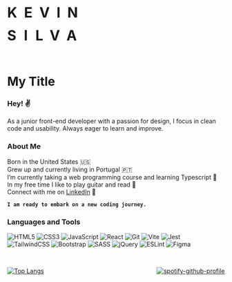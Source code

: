 <span style="font-size: 32px; font-weight: bold; letter-spacing: 1rem">KEVIN</span>

<span style="font-size: 32px; font-weight: bold; letter-spacing: 1.1rem">SILVA</span>

<br>

# My Title

### Hey! ✌️

As a junior front-end developer with a passion for design, I focus in clean code and usability. Always eager to learn and improve.

### About Me

Born in the United States 🇺🇸 <br>
Grew up and currently living in Portugal 🇵🇹 <br>
I’m currently taking a web programming course and learning Typescript 📖<br>
In my free time I like to play guitar and read 🎸 <br>
Connect with me on [LinkedIn](https://www.linkedin.com/in/kevinsilva-j/) 💬<br>

**`I am ready to embark on a new coding journey.`**

### Languages and Tools

![HTML5](https://img.shields.io/badge/html5-%23323330.svg?style=for-the-badge&logo=html5&logoColor=white)
![CSS3](https://img.shields.io/badge/css3-%23323330.svg?style=for-the-badge&logo=css3&logoColor=white)
![JavaScript](https://img.shields.io/badge/javascript-%23323330.svg?style=for-the-badge&logo=javascript&logoColor=white)
![React](https://img.shields.io/badge/react-%23323330.svg?style=for-the-badge&logo=react&logoColor=white)
![Git](https://img.shields.io/badge/git-%23323330.svg?style=for-the-badge&logo=git&logoColor=white)
![Vite](https://img.shields.io/badge/vite-%23323330.svg?style=for-the-badge&logo=vite&logoColor=white)
![Jest](https://img.shields.io/badge/jest-%23323330.svg?style=for-the-badge&logo=jest&logoColor=white)<br>
![TailwindCSS](https://img.shields.io/badge/tailwindcss-%23323330.svg?style=for-the-badge&logo=tailwind-css&logoColor=white)
![Bootstrap](https://img.shields.io/badge/bootstrap-%23323330.svg?style=for-the-badge&logo=bootstrap&logoColor=white)
![SASS](https://img.shields.io/badge/SASS-%23323330.svg?style=for-the-badge&logo=SASS&logoColor=white)
![jQuery](https://img.shields.io/badge/jquery-%23323330.svg?style=for-the-badge&logo=jquery&logoColor=white)
![ESLint](https://img.shields.io/badge/ESLint-%23323330?style=for-the-badge&logo=eslint&logoColor=white)
![Figma](https://img.shields.io/badge/figma-%23323330.svg?style=for-the-badge&logo=figma&logoColor=white)
<br>
<br>

<div style="display: flex; justify-content: space-between;  align-items: center;">

[![Top Langs](https://github-readme-stats-lyart-phi.vercel.app/api/top-langs/?username=kevinsilva&layout=donut&theme=merko&hide=html&border_color=000)](https://github.com/anuraghazra/github-readme-stats)

[![spotify-github-profile](https://spotify-github-profile.vercel.app/api/view?uid=kevinsilva.j&cover_image=true&theme=compact&show_offline=false&background_color=121212&interchange=false)](https://spotify-github-profile.vercel.app/api/view?uid=kevinsilva.j&redirect=true)

</div>
